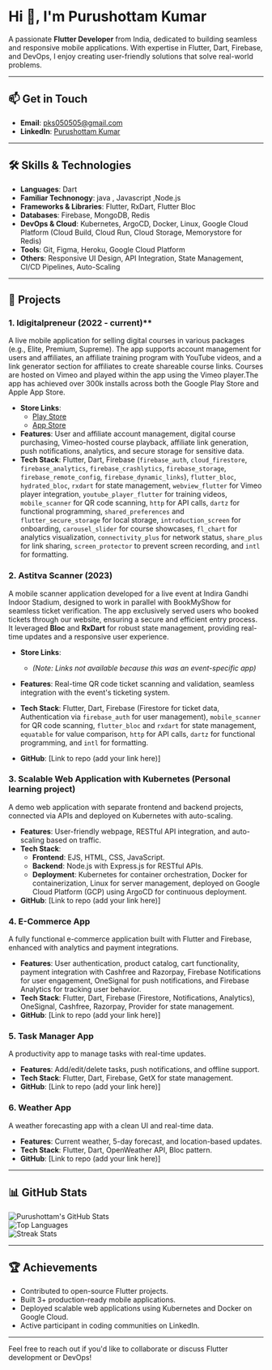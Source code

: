 # Hi 👋, I'm Purushottam Kumar

A passionate **Flutter Developer** from India, dedicated to building seamless and responsive mobile applications. With expertise in Flutter, Dart, Firebase, and DevOps, I enjoy creating user-friendly solutions that solve real-world problems.

---

## 📫 Get in Touch
- **Email**: pks050505@gmail.com  
- **LinkedIn**: [Purushottam Kumar](https://www.linkedin.com/in/purushottam-kumar-3a260014a/)

---

## 🛠️ Skills & Technologies
- **Languages**: Dart
- **Familiar Technonogy**:  java , Javascript ,Node.js
- **Frameworks & Libraries**: Flutter, RxDart,  Flutter Bloc  
- **Databases**: Firebase, MongoDB, Redis  
- **DevOps & Cloud**: Kubernetes, ArgoCD, Docker, Linux, Google Cloud Platform (Cloud Build, Cloud Run, Cloud Storage, Memorystore for Redis)  
- **Tools**: Git, Figma, Heroku, Google Cloud Platform  
- **Others**: Responsive UI Design, API Integration, State Management, CI/CD Pipelines, Auto-Scaling

---

## 🚀 Projects

### 1. **Idigitalpreneur (2022 - current)****  
A live mobile application for selling digital courses in various packages (e.g., Elite, Premium, Supreme). The app supports account management for users and affiliates, an affiliate training program with YouTube videos, and a link generator section for affiliates to create shareable course links. Courses are hosted on Vimeo and played within the app using the Vimeo player.The app has achieved over 300k installs across both the Google Play Store and Apple App Store.

- **Store Links**:  
  - [Play Store](https://play.google.com/store/apps/details?id=com.idigitalpreneur.app)  
  - [App Store](https://apps.apple.com/us/app/idigitalpreneur/id6443746600)  
- **Features**: User and affiliate account management, digital course purchasing, Vimeo-hosted course playback, affiliate link generation, push notifications, analytics, and secure storage for sensitive data.  
- **Tech Stack**: Flutter, Dart, Firebase (`firebase_auth`, `cloud_firestore`, `firebase_analytics`, `firebase_crashlytics`, `firebase_storage`, `firebase_remote_config`, `firebase_dynamic_links`), `flutter_bloc`, `hydrated_bloc`, `rxdart` for state management, `webview_flutter` for Vimeo player integration, `youtube_player_flutter` for training videos, `mobile_scanner` for QR code scanning, `http` for API calls, `dartz` for functional programming, `shared_preferences` and `flutter_secure_storage` for local storage, `introduction_screen` for onboarding, `carousel_slider` for course showcases, `fl_chart` for analytics visualization, `connectivity_plus` for network status, `share_plus` for link sharing, `screen_protector` to prevent screen recording, and `intl` for formatting.  


### 2. **Astitva Scanner (2023)**  
A mobile scanner application developed for a live event at Indira Gandhi Indoor Stadium, designed to work in parallel with BookMyShow for seamless ticket verification. The app exclusively served users who booked tickets through our website, ensuring a secure and efficient entry process. It leveraged **Bloc** and **RxDart** for robust state management, providing real-time updates and a responsive user experience.  
- **Store Links**:  
  -  *(Note: Links  not  available because this was an event-specific app)*  
 
- **Features**: Real-time QR code ticket scanning and validation, seamless integration with the event's ticketing system.  
- **Tech Stack**: Flutter, Dart, Firebase (Firestore for ticket data, Authentication via `firebase_auth` for user management), `mobile_scanner` for QR code scanning, `flutter_bloc` and `rxdart` for state management, `equatable` for value comparison, `http` for API calls, `dartz` for functional programming, and `intl` for formatting.  
- **GitHub**: [Link to repo (add your link here)]

### 3. **Scalable Web Application with Kubernetes (Personal learning project)**  
A demo web application with separate frontend and backend projects, connected via APIs and deployed on Kubernetes with auto-scaling.  
- **Features**: User-friendly webpage, RESTful API integration, and auto-scaling based on traffic.  
- **Tech Stack**:  
  - **Frontend**: EJS, HTML, CSS, JavaScript.  
  - **Backend**: Node.js with Express.js for RESTful APIs.  
  - **Deployment**: Kubernetes for container orchestration, Docker for containerization, Linux for server management, deployed on Google Cloud Platform (GCP) using ArgoCD for continuous deployment.  
- **GitHub**: [Link to repo (add your link here)]  

### 4. **E-Commerce App**  
A fully functional e-commerce application built with Flutter and Firebase, enhanced with analytics and payment integrations.  
- **Features**: User authentication, product catalog, cart functionality, payment integration with Cashfree and Razorpay, Firebase Notifications for user engagement, OneSignal for push notifications, and Firebase Analytics for tracking user behavior.  
- **Tech Stack**: Flutter, Dart, Firebase (Firestore, Notifications, Analytics), OneSignal, Cashfree, Razorpay, Provider for state management.  
- **GitHub**: [Link to repo (add your link here)]  

### 5. **Task Manager App**  
A productivity app to manage tasks with real-time updates.  
- **Features**: Add/edit/delete tasks, push notifications, and offline support.  
- **Tech Stack**: Flutter, Dart, Firebase, GetX for state management.  
- **GitHub**: [Link to repo (add your link here)]  

### 6. **Weather App**  
A weather forecasting app with a clean UI and real-time data.  
- **Features**: Current weather, 5-day forecast, and location-based updates.  
- **Tech Stack**: Flutter, Dart, OpenWeather API, Bloc pattern.  
- **GitHub**: [Link to repo (add your link here)]  

---

## 📊 GitHub Stats

![Purushottam's GitHub Stats](https://github-readme-stats.vercel.app/api?username=pks050505&show_icons=true&locale=en)  
![Top Languages](https://github-readme-stats.vercel.app/api/top-langs?username=pks050505&show_icons=true&locale=en&layout=compact)  
![Streak Stats](https://github-readme-streak-stats.herokuapp.com/?user=pks050505&)

---

## 🏆 Achievements
- Contributed to open-source Flutter projects.  
- Built 3+ production-ready mobile applications.  
- Deployed scalable web applications using Kubernetes and Docker on Google Cloud.  
- Active participant in coding communities on LinkedIn.

---

Feel free to reach out if you'd like to collaborate or discuss Flutter development or DevOps!

